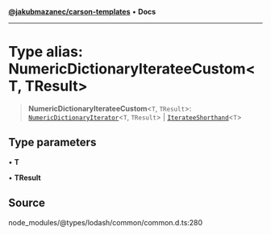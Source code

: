 [**@jakubmazanec/carson-templates**](../../../README.md) • **Docs**

---

# Type alias: NumericDictionaryIterateeCustom\<T, TResult\>

> **NumericDictionaryIterateeCustom**\<`T`, `TResult`\>:
> [`NumericDictionaryIterator`](NumericDictionaryIterator.md)\<`T`, `TResult`\> \|
> [`IterateeShorthand`](IterateeShorthand.md)\<`T`\>

## Type parameters

• **T**

• **TResult**

## Source

node_modules/@types/lodash/common/common.d.ts:280
